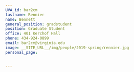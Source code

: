 ```yaml
---
UVA_id: bar2cm
lastname: Rennier
name: Bennett
general_position: gradstudent
position: Graduate Student
office: 401 Kerchof Hall
phone: 434-924-0899
email: bar2cm@virginia.edu
image: __SITE_URL__/img/people/2019-spring/rennier.jpg
personal_page:


---
```

